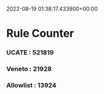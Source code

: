 2022-08-19 01:38:17.433900+00:00
# Rule Counter 
 ### UCATE : 521819

 ### Veneto : 21928

 ### Allowlist : 13924